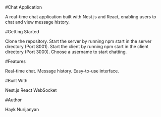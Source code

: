 #Chat Application

A real-time chat application built with Nest.js and React, enabling users to chat and view message history.

#Getting Started

Clone the repository.
Start the server by running npm start in the server directory (Port 8001).
Start the client by running npm start in the client directory (Port 3000).
Choose a username to start chatting.

#Features

Real-time chat.
Message history.
Easy-to-use interface.

#Built With

Nest.js
React
WebSocket

#Author

Hayk Nurijanyan
